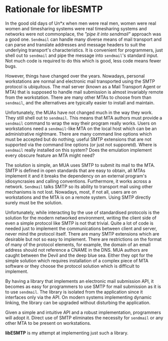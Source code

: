 # Rationale for libESMTP

In the good old days of Un\*x when men were real men, women were real women and
timesharing systems were real timesharing systems and networks were not
commonplace, the *"pipe it into sendmail"* approach was a good one.  `Sendmail`
can handle many diverse means of mail transport and can parse and translate
addresses and message headers to suit the underlying transport's
characteristics.  It is convenient for programmers, just shell out to
`sendmail` and pipe the message into `sendmail`'s standard input.  Not much
code is required to do this which is good, less code means fewer bugs.

However, things have changed over the years.  Nowadays, personal workstations
are normal and electronic mail transported using the SMTP protocol is
ubiquitous.  The mail server (known as a Mail Transport Agent or MTA) that is
supposed to handle mail submission is almost invariably remote from the
workstation. There are many other MTAs to choose from than `sendmail`, and the
alternatives are typically easier to install and maintain.

Unfortunately, the MUAs have not changed much in the way they work.  They still
shell out to `sendmail`.  This means that MTA authors must provide a `sendmail`
command to wrap the way their program really works.  Users on workstations need
a `sendmail`-like MTA on the local host which can be an administrative
nightmare.  There are many command line options which must be accepted but do
nothing; useful SMTP extensions that are not supported via the command line
options (or just not supporetd). Where is `sendmail` really installed on this
system?  Does the emulation implement every obscure feature an MTA might need?

The solution is simple, an MUA uses SMTP to submit its mail to the MTA.  SMTP
is defined in open standards that are easy to obtain, all MTAs implement it and
it breaks the dependency on an external program's idiosyncrasies and calling
conventions.  Furthermore, it works across a network.  `Sendmail` talks SMTP so
its ability to transport mail using other mechanisms is not lost.  Nowadays,
most, if not all, users are on workstations and the MTA is on a remote system.
Using SMTP directly surely must be the solution.

Unfortunately, while interacting by the use of standardised protocols is the
solution for the modern networked environment, writing the client side of even
a simple protocol like SMTP is not that trivial.  Quite a lot of code is needed
just to implement the communications between client and server, never mind the
protocol itself.  There are many SMTP extensions which are desirable but not so
easy to implement.  There are restrictions on the format of many of the
protocol elements, for example, the domain of an email address should not
reference a CNAME in the DNS.  MUA authors are caught between the Devil and the
deep blue sea.  Either they opt for the simple solution which requires
installation of a complex piece of MTA software or they choose the protocol
solution which is difficult to implement.

By having a library that implements an electronic mail submission API, it
becomes as easy for programmers to use SMTP for mail submission as it is to use
`sendmail`.  The library is isolated from the application since it interfaces
only via the API.  On modern systems implementing dynamic linking, the library
can be upgraded without disturbing the application.

Given a simple and intuitive API  and a robust implementation, programmers will
adopt it.  Direct use of SMTP eliminates the necessity for `sendmail` or any
other MTA to be present on workstations.

**libESMTP** is my attempt at implementing just such a library.


